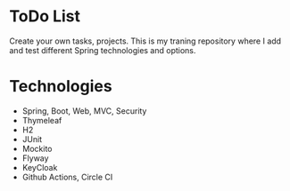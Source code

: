 # ToDo List
Create your own tasks, projects.
This is my traning repository where I add and test different Spring technologies and options.

# Technologies
* Spring, Boot, Web, MVC, Security
* Thymeleaf
* H2
* JUnit
* Mockito
* Flyway
* KeyCloak
* Github Actions, Circle CI
